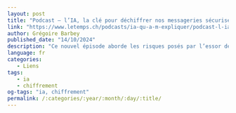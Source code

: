 ```yaml
---
layout: post
title: "Podcast – l’IA, la clé pour déchiffrer nos messageries sécurisées ?"
link: "https://www.letemps.ch/podcasts/ia-qu-a-m-expliquer/podcast-l-ia-la-cle-pour-dechiffrer-nos-messageries-securisees"
author: Grégoire Barbey 
published_date: "14/10/2024"
description: "Ce nouvel épisode aborde les risques posés par l’essor des techniques d’intelligence artificielle en matière de cybersécurité avec une spécialiste du chiffrement"
language: fr
categories:
   - Liens
tags:
   - ia
   - chiffrement
og-tags: "ia, chiffrement"
permalink: /:categories/:year/:month/:day/:title/
---
```

